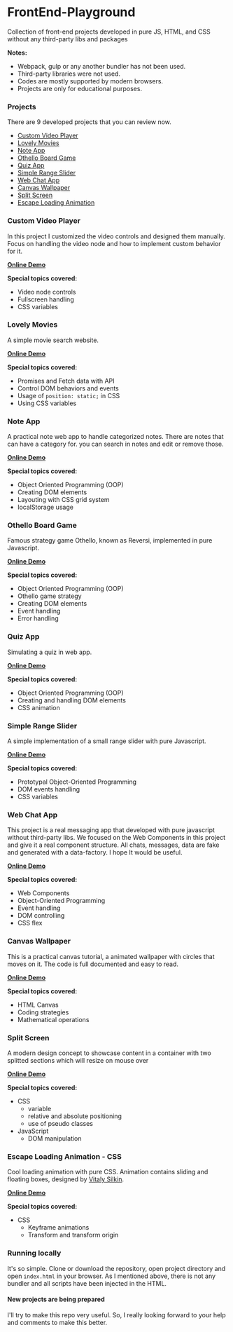 # FrontEnd-Playground
Collection of front-end projects developed in pure JS, HTML, and CSS without any third-party libs and packages

**Notes:**

- Webpack, gulp or any another bundler has not been used.
- Third-party libraries were not used.
- Codes are mostly supported by modern browsers.
- Projects are only for educational purposes.


### Projects

There are 9 developed projects that you can review now.
  - [Custom Video Player](#custom-video-player)
  - [Lovely Movies](#lovely-movies)
  - [Note App](#note-app)
  - [Othello Board Game](#othello-board-game)
  - [Quiz App](#quiz-app)
  - [Simple Range Slider](#simple-range-slider)
  - [Web Chat App](#web-chat-app)
  - [Canvas Wallpaper](#canvas-wallpaper)
  - [Split Screen](#split-screen)
  - [Escape Loading Animation](#escape-loading-animation---css)

### Custom Video Player 

In this project I customized the video controls and designed them manually. Focus on handling the video node and how to implement custom behavior for it.

**[Online Demo](https://behnamazimi.github.io/simple-web-projects/custom-video-player/)**

**Special topics covered:**

- Video node controls
- Fullscreen handling
- CSS variables

### Lovely Movies 

A simple movie search website.

**[Online Demo](https://behnamazimi.github.io/simple-web-projects/lovely-movies/)**

**Special topics covered:**

- Promises and Fetch data with API
- Control DOM behaviors and events
- Usage of `position: static;` in CSS
- Using CSS variables

### Note App 

A practical note web app to handle categorized notes. There are notes that can have a category for. you can search in notes and edit or remove those.

**[Online Demo](https://behnamazimi.github.io/simple-web-projects/notes-app/)**

**Special topics covered:**

- Object Oriented Programming (OOP)
- Creating DOM elements
- Layouting with CSS grid system
- localStorage usage

### Othello Board Game 

Famous strategy game Othello, known as Reversi, implemented in pure Javascript.

**[Online Demo](https://behnamazimi.github.io/simple-web-projects/othello-board-game/)**

**Special topics covered:**

- Object Oriented Programming (OOP)
- Othello game strategy
- Creating DOM elements
- Event handling
- Error handling

### Quiz App

Simulating a quiz in web app.

**[Online Demo](https://behnamazimi.github.io/simple-web-projects/quiz-app/)**

**Special topics covered:**

- Object Oriented Programming (OOP)
- Creating and handling DOM elements
- CSS animation

### Simple Range Slider 

A simple implementation of a small range slider with pure Javascript.

**[Online Demo](https://behnamazimi.github.io/simple-web-projects/simple-range-slider/)**

**Special topics covered:**

- Prototypal Object-Oriented Programming
- DOM events handling
- CSS variables

### Web Chat App 

This project is a real messaging app that developed with pure javascript without third-party libs. We focused on the Web Components in this project and give it a real component structure. All chats, messages, data are fake and generated with a data-factory. I hope It would be useful.

**[Online Demo](https://behnamazimi.github.io/simple-web-projects/web-chat-app/)**

**Special topics covered:**

- Web Components
- Object-Oriented Programming
- Event handling
- DOM controlling
- CSS flex

### Canvas Wallpaper 

This is a practical canvas tutorial, a animated wallpaper with circles that moves on it. The code is full documented and easy to read.

**[Online Demo](https://behnamazimi.github.io/simple-web-projects/canvas-wallpaper/)**

**Special topics covered:**

- HTML Canvas
- Coding strategies
- Mathematical operations

### Split Screen

A modern design concept to showcase content in a container with two splitted sections which will resize on mouse over

**[Online Demo](https://behnamazimi.github.io/simple-web-projects/split-screen/)**

**Special topics covered:**

- CSS
  - variable
  - relative and absolute positioning
  - use of pseudo classes
- JavaScript
  - DOM manipulation
  
### Escape Loading Animation - CSS

Cool loading animation with pure CSS. Animation contains sliding and floating boxes, designed by [Vitaly Silkin](https://dribbble.com/shots/4268258-Evitare-loader).

**[Online Demo](https://behnamazimi.github.io/simple-web-projects/css-escape-loading-animation/)**

**Special topics covered:**

- CSS
  - Keyframe animations
  - Transform and transform origin

### Running locally

It's so simple. Clone or download the repository, open project directory and open `index.html` in your browser. As I mentioned above, there is not any bundler and all scripts have been injected in the HTML.

#### New projects are being prepared

I'll try to make this repo very useful. So, I really looking forward to your help and comments to make this better.
